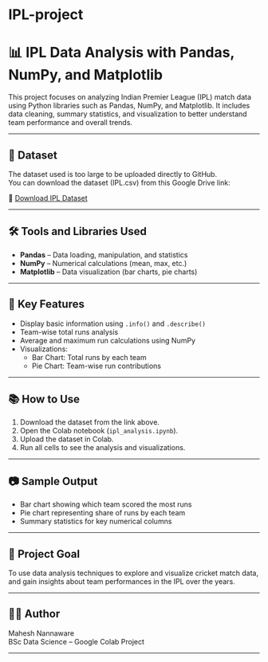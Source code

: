 # IPL-project
# 📊 IPL Data Analysis with Pandas, NumPy, and Matplotlib

This project focuses on analyzing Indian Premier League (IPL) match data using Python libraries such as Pandas, NumPy, and Matplotlib. It includes data cleaning, summary statistics, and visualization to better understand team performance and overall trends.

---

## 📁 Dataset

The dataset used is too large to be uploaded directly to GitHub.  
You can download the dataset (IPL.csv) from this Google Drive link:

🔗 [Download IPL Dataset](https://drive.google.com/file/d/1IonUAxixgCyTbrhalNUxzLMmlUbZRDNe/view?usp=drive_link)

---

## 🛠️ Tools and Libraries Used

- **Pandas** – Data loading, manipulation, and statistics
- **NumPy** – Numerical calculations (mean, max, etc.)
- **Matplotlib** – Data visualization (bar charts, pie charts)

---

## 📌 Key Features

- Display basic information using `.info()` and `.describe()`
- Team-wise total runs analysis
- Average and maximum run calculations using NumPy
- Visualizations:
  - Bar Chart: Total runs by each team
  - Pie Chart: Team-wise run contributions

---

## 📚 How to Use

1. Download the dataset from the link above.
2. Open the Colab notebook (`ipl_analysis.ipynb`).
3. Upload the dataset in Colab.
4. Run all cells to see the analysis and visualizations.

---

## 📷 Sample Output

- Bar chart showing which team scored the most runs
- Pie chart representing share of runs by each team
- Summary statistics for key numerical columns

---

## 📌 Project Goal

To use data analysis techniques to explore and visualize cricket match data, and gain insights about team performances in the IPL over the years.

---

## 👨‍💻 Author

Mahesh Nannaware  
BSc Data Science – Google Colab Project

---


